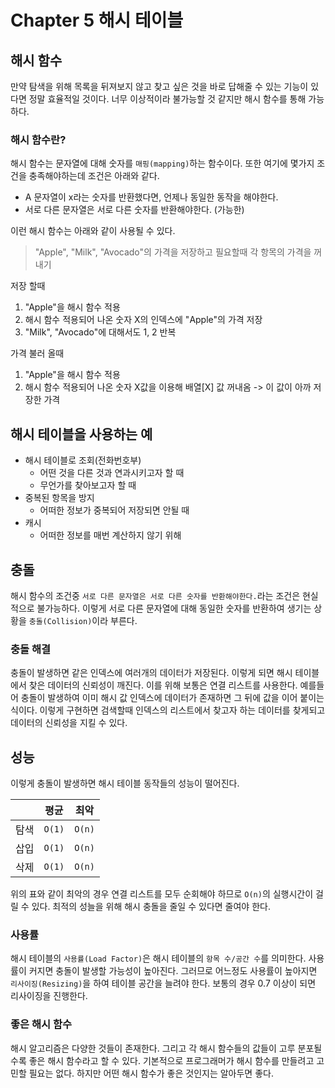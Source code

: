 # Chapter 5 해시 테이블
## 해시 함수
만약 탐색을 위해 목록을 뒤져보지 않고 찾고 싶은 것을 바로 답해줄 수 있는 기능이 있다면 정말 효율적일 것이다. 너무 이상적이라 불가능할 것 같지만 해시 함수를 통해 가능하다.

### 해시 함수란?
해시 함수는 문자열에 대해 숫자를 `매핑(mapping)`하는 함수이다. 또한 여기에 몇가지 조건을 충족해야하는데 조건은 아래와 같다.
* A 문자열이 x라는 숫자를 반환했다면, 언제나 동일한 동작을 해야한다.
* 서로 다른 문자열은 서로 다른 숫자를 반환해야한다. (가능한)

이런 해시 함수는 아래와 같이 사용될 수 있다.
> "Apple", "Milk", "Avocado"의 가격을 저장하고 필요할때 각 항목의 가격을 꺼내기

저장 할때
1. "Apple"을 해시 함수 적용
2. 해시 함수 적용되어 나온 숫자 X의 인덱스에 "Apple"의 가격 저장
3. "Milk", "Avocado"에 대해서도 1, 2 반복

가격 불러 올때
1. "Apple"을 해시 함수 적용
2. 해시 함수 적용되어 나온 숫자 X값을 이용해 배열[X] 값 꺼내옴 -> 이 값이 아까 저장한 가격

## 해시 테이블을 사용하는 예
* 해시 테이블로 조회(전화번호부)
    * 어떤 것을 다른 것과 연과시키고자 할 때
    * 무언가를 찾아보고자 할 때
* 중복된 항목을 방지
    * 어떠한 정보가 중복되어 저장되면 안될 때
* 캐시
    * 어떠한 정보를 매번 계산하지 않기 위해
    
## 충돌
해시 함수의 조건중 `서로 다른 문자열은 서로 다른 숫자를 반환해야한다.`라는 조건은 현실적으로 불가능하다.
이렇게 서로 다른 문자열에 대해 동일한 숫자를 반환하여 생기는 상황을 `충돌(Collision)`이라 부른다.

### 충돌 해결
충돌이 발생하면 같은 인덱스에 여러개의 데이터가 저장된다. 이렇게 되면 해시 테이블에서 찾은 데이터의 신뢰성이 깨진다. 이를 위해 보통은 연결 리스트를 사용한다.
예를들어 충돌이 발생하여 이미 해시 값 인덱스에 데이터가 존재하면 그 뒤에 값을 이어 붙이는 식이다. 이렇게 구현하면 검색할때 인덱스의 리스트에서 찾고자 하는 데이터를 찾게되고 데이터의 신뢰성을 지킬 수 있다.

## 성능
이렇게 충돌이 발생하면 해시 테이블 동작들의 성능이 떨어진다.

| | 평균 | 최악 |
| --- | --- | --- |
| 탐색  | `O(1)`  | `O(n)`  |
| 삽입  | `O(1)`  | `O(n)`  |
| 삭제  | `O(1)`  | `O(n)`  |

위의 표와 같이 최악의 경우 연결 리스트를 모두 순회해야 하므로 `O(n)`의 실행시간이 걸릴 수 있다. 최적의 성늘을 위해 해시 충돌을 줄일 수 있다면 줄여야 한다.

### 사용률
해시 테이블의 `사용률(Load Factor)`은 해시 테이블의 `항목 수/공간 수`를 의미한다. 사용률이 커지면 충돌이 발생할 가능성이 높아진다.
그러므로 어느정도 사용률이 높아지면 `리사이징(Resizing)`을 하여 테이블 공간을 늘려야 한다. 보통의 경우 0.7 이상이 되면 리사이징을 진행한다.

### 좋은 해시 함수
해시 알고리즘은 다양한 것들이 존재한다. 그리고 각 해시 함수들의 값들이 고루 분포될 수록 좋은 해시 함수라고 할 수 있다.
기본적으로 프로그래머가 해시 함수를 만들려고 고민할 필요는 없다. 하지만 어떤 해시 함수가 좋은 것인지는 알아두면 좋다.
